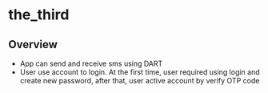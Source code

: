 # the_third

## Overview
- App can send and receive sms using DART
- User use account to login. At the first time, user required using login and create new password, after that, user active account by verify OTP code

